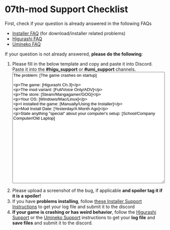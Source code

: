 # 07th-mod Support Checklist

First, check if your question is already answered in the following FAQs

- [Installer FAQ](Installer/faq.md) (for download/installer related problems)
- [Higurashi FAQ](Higurashi/FAQ.md)
- [Umineko FAQ](Umineko/Umineko-Part-0-TroubleShooting-and-FAQ.md)

If your question is not already answered, **please do the following**:

<ol>
<li>Please fill in the below template and copy and paste it into Discord.<br>
Paste it into the <b>#higu_support</b> or <b>#umi_support</b> channels.
<textarea style="width:100%;height: 350px;font-family:Arial, Helvetica, sans-serif">
The problem: [The game crashes on startup]

The game: [Higurashi Ch.3]

The mod variant: [Full/Voice Only/ADV]

The store: [Steam/Mangagamer/GOG]

Your OS: [Windows/Mac/Linux]

I installed the game: [Manually/Using the Installer]

Mod Install Date: [Yesterday/A Month Ago]

State anything "special" about your computer's setup: [School/Company Computer/Old Laptop]
</textarea>
</li>
<li>Please upload a screenshot of the bug, if applicable <b>and spoiler tag it if it is a spoiler!</b></li>
<li>If you have <b>problems installing</b>, follow <a href="../Installer/support">these Installer Support Instructions</a> to get your log file and submit it to the discord</li>
<li><b>If your game is crashing or has weird behavior</b>, follow the <a href="../Higurashi/support">Higurashi Support</a> or the <a href="../Umineko/support">Umineko Support</a> instructions to get your <b>log file</b> and <b>save files</b> and submit it to the discord.</li>
</ol>
